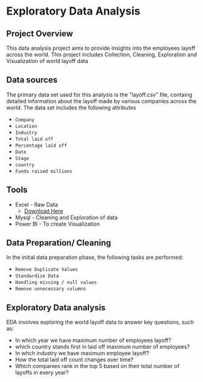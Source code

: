 # Exploratory Data Analysis
## Project Overview
This data analysis project aims to provide insights into the employees layoff across the world. This project includes Collection, Cleaning, Exploration and Visualization of world layoff data 
## Data sources
The primary data set used for this analysis is the "layoff.csv" file, containg detailed information about the layoff made by various companies across the world. The data set includes the following attributes
- `Company`
- `Location`
- `Industry`
- `Total laid off`
- `Percentage laid off`
- `Date`
- `Stage`
- `country`
- `Funds raised millions`

## Tools
- Excel - Raw Data
  -  [Download Here](https://www.kaggle.com/datasets/swaptr/layoffs-2022)
- Mysql - Cleaning and Exploration of data
- Power BI - To create Visualization
## Data Preparation/ Cleaning
In the initial data preparation phase, the following tasks are performed:
- `Remove Duplicate Values`
- `Standardize Data`
- `Handling missing / null values`
- `Remove unnecessary columns`
## Exploratory Data analysis
EDA involves exploring the world layoff data to answer key questions, such as:
- In which year we have maximum number of employees layoff?
- which country stands first in laid off maximum number of employees?
- In whch industry we have maximum employee layoff?
- How the total laid off count changes over time?
- Which companies rank in the top 5 based on their total number of layoffs in every year?
